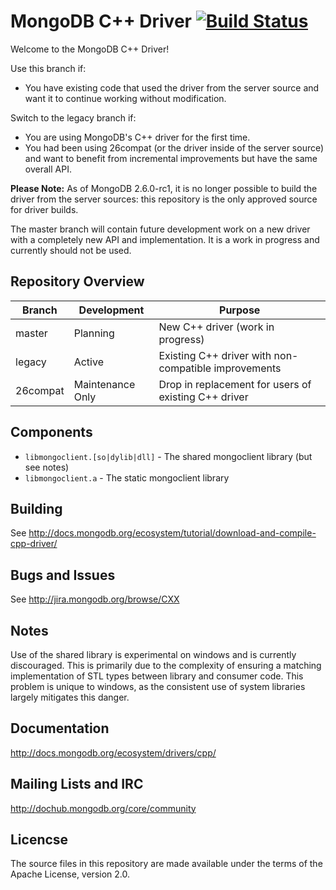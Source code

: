 # MongoDB C++ Driver [![Build Status](http://img.shields.io/travis/mongodb/mongo-cxx-driver/26compat.svg)](https://travis-ci.org/mongodb/mongo-cxx-driver)
Welcome to the MongoDB C++ Driver!

Use this branch if:

 - You have existing code that used the driver from the server source
 and want it to continue working without modification.

Switch to the legacy branch if:

 - You are using MongoDB's C++ driver for the first time.
 - You had been using 26compat (or the driver inside of the server source) and
 want to benefit from incremental improvements but have the same overall API.

**Please Note:** As of MongoDB 2.6.0-rc1, it is no longer possible to build the
driver from the server sources: this repository is the only approved source for
driver builds.

The master branch will contain future development work on a new driver with a
completely new API and implementation. It is a work in progress and currently
should not be used.

## Repository Overview

| Branch   | Development        | Purpose                                               |
| -------- | ------------------ | ----------------------------------------------------- |
| master   | Planning           | New C++ driver (work in progress)                     |
| legacy   | Active             | Existing C++ driver with non-compatible improvements  |
| 26compat | Maintenance Only   | Drop in replacement for users of existing C++ driver  |

## Components

  - `libmongoclient.[so|dylib|dll]` - The shared mongoclient library (but see notes)
  - `libmongoclient.a` - The static mongoclient library

## Building

  See http://docs.mongodb.org/ecosystem/tutorial/download-and-compile-cpp-driver/

## Bugs and Issues

  See http://jira.mongodb.org/browse/CXX

## Notes

  Use of the shared library is experimental on windows and is currently
  discouraged. This is primarily due to the complexity of ensuring a matching
  implementation of STL types between library and consumer code. This problem
  is unique to windows, as the consistent use of system libraries largely
  mitigates this danger.

## Documentation

  http://docs.mongodb.org/ecosystem/drivers/cpp/

## Mailing Lists and IRC

  http://dochub.mongodb.org/core/community

## Licencse

  The source files in this repository are made available under the terms of the
  Apache License, version 2.0.
